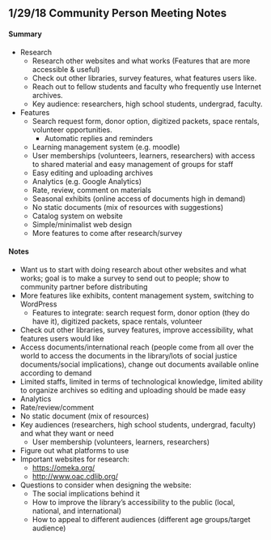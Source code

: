 ## 1/29/18 Community Person Meeting Notes

#### Summary
* Research
    * Research other websites and what works (Features that are more
        accessible & useful)
    * Check out other libraries, survey features, what features users like.
    * Reach out to fellow students and faculty who frequently use Internet archives.
    * Key audience: researchers, high school students, undergrad, faculty.
* Features
    * Search request form, donor option, digitized packets,
    space rentals, volunteer opportunities.
        * Automatic replies and reminders
    * Learning management system (e.g. moodle)
    * User memberships (volunteers, learners, researchers) with access to shared
    material and easy management of groups for staff
    * Easy editing and uploading archives
    * Analytics (e.g. Google Analytics)
    * Rate, review, comment on materials
    * Seasonal exhibits (online access of documents high in demand)
    * No static documents (mix of resources with suggestions)
    * Catalog system on website
    * Simple/minimalist web design
    * More features to come after research/survey

#### Notes
* Want us to start with doing research about other websites and what works; goal is to make a survey to send out to people; show to community partner before distributing
* More features like exhibits, content management system, switching to WordPress
    * Features to integrate: search request form, donor option (they do have it), digitized packets, space rentals, volunteer
* Check out other libraries, survey features, improve accessibility, what features users would like
* Access documents/international reach (people come from all over the world to access the documents in the library/lots of social justice documents/social implications), change out documents available online according to demand
* Limited staffs, limited in terms of technological knowledge, limited ability to organize archives so editing and uploading should be made easy
* Analytics
* Rate/review/comment
* No static document (mix of resources)
* Key audiences (researchers, high school students, undergrad, faculty) and what they want or need
    * User membership (volunteers, learners, researchers)
* Figure out what platforms to use
* Important websites for research:
    * https://omeka.org/
    * http://www.oac.cdlib.org/
* Questions to consider when designing the website:
    * The social implications behind it
    * How to improve the library’s accessibility to the public (local, national, and international)
    * How to appeal to different audiences (different age groups/target audience)
